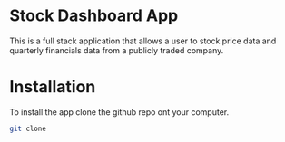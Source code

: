 # Stock Dashboard App
This is a full stack application that allows a user to stock price data and quarterly financials data from a publicly traded company. 

# Installation
To install the app clone the github repo ont your computer. 
```bash
git clone 
 ```
